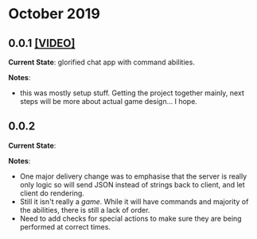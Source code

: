 # October 2019
## 0.0.1 [[VIDEO]](https://youtu.be/Zsqq53stDzQ)
**Current State**: glorified chat app with command abilities.

**Notes**: 
- this was mostly setup stuff. Getting the project together mainly, next steps will be more about actual game design... I hope.

## 0.0.2
**Current State**:

**Notes**: 
- One major delivery change was to emphasise that the server is really only logic so will send JSON instead of strings back to client, and let client do rendering.
- Still it isn't really a _game_. While it will have commands and majority of the abilities, there is still a lack of order.
- Need to add checks for special actions to make sure they are being performed at correct times.